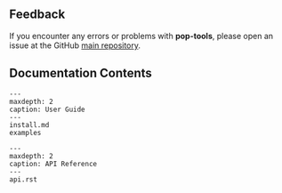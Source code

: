 ```{include} ../../README.md

```

## Feedback

If you encounter any errors or problems with **pop-tools**, please open an issue at the GitHub [main repository](http://github.com/NCAR/pop-tools/issues).

## Documentation Contents

```{toctree}
---
maxdepth: 2
caption: User Guide
---
install.md
examples
```

```{toctree}
---
maxdepth: 2
caption: API Reference
---
api.rst
```
